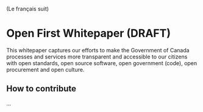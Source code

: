\(Le français suit\)

# Open First Whitepaper \(DRAFT\)

This whitepaper captures our efforts to make the Government of Canada processes and services more transparent and accessible to our citizens with open standards, open source software, open government \(code\), open procurement and open culture.

## How to contribute

...

